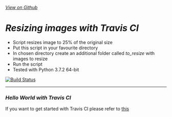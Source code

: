 *[View on Github](https://github.com/heniczyna/travis_ci_resizing_images)*

# *Resizing images with Travis CI*
* Script resizes image to 25% of the original size
* Put this script in your favourite directory
* In chosen directory create an additional folder called *to_resize* with images to resize
* Run the script
* Tested with Python 3.7.2 64-bit

[![Build Status](https://travis-ci.org/heniczyna/travis_ci_resizing_images.svg?branch=master)](https://travis-ci.org/heniczyna/travis_ci_resizing_images)

- - -
### *Hello World with Travis CI*
If you want to get started with Travis CI please refer to [this](https://github.com/heniczyna/travis_ci_python_hello_world)